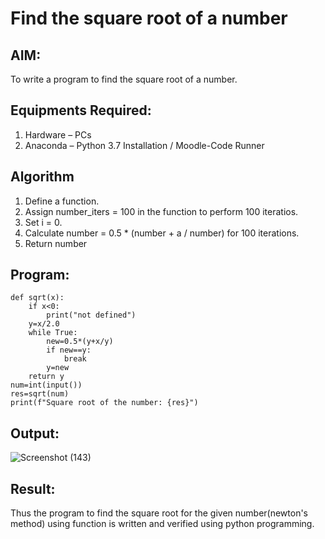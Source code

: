 # Find the square root of a number

## AIM:
To write a program to find the square root of a number.

## Equipments Required:
1. Hardware – PCs
2. Anaconda – Python 3.7 Installation / Moodle-Code Runner

## Algorithm
1. Define a function.
2. Assign number_iters = 100 in the function to perform 100 iteratios.
3. Set i = 0.
4. Calculate  number = 0.5 * (number + a / number) for 100 iterations.
5. Return number

## Program:
```
def sqrt(x):
    if x<0:
        print("not defined")
    y=x/2.0
    while True:
        new=0.5*(y+x/y)
        if new==y:
            break
        y=new
    return y
num=int(input())
res=sqrt(num)
print(f"Square root of the number: {res}")
```

## Output:
![Screenshot (143)](https://github.com/Ranjania2005/Square-root-of-a-number/assets/151624950/86da2036-6f64-4211-b25a-ede1e20595c1)



## Result:
Thus the program to find the square root for the given number(newton's method) using function is written and verified using python programming.
